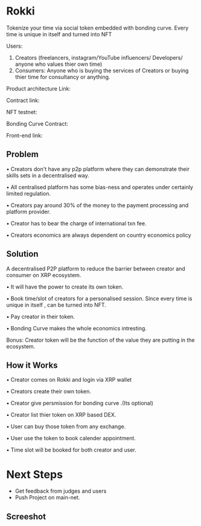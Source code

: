 # Rokki


Tokenize your time via social token embedded with bonding curve. Every time is unique in itself and turned into NFT

Users:
1. Creators (freelancers, instagram/YouTube influencers/ Developers/ anyone who values thier own time)
2. Consumers: Anyone who is buying the services of Creators or buying thier time for consultancy or anything.

Product architecture Link:

Contract link: 

NFT testnet: 

Bonding Curve Contract: 

Front-end link:




##  **Problem**

• Creators don't have any p2p platform where they can demonstrate their skills sets in a decentralised way. 

• All centralised platform has some bias-ness and operates under certainly limited regulation.

• Creators pay around 30% of the money to the payment processing and platform provider.

• Creator has to bear the charge of international txn fee.

• Creators economics are always dependent on country economics policy 


##  ****Solution****


A decentralised P2P platform to reduce the barrier between creator and consumer on XRP ecosystem.


• It will have the power to create its own token.

• Book time/slot of creators for a personalised session. Since every time is unique in itself , can be turned into NFT.

• Pay creator in their token.

• Bonding Curve makes the whole economics intresting.


Bonus: Creator token will be the function of the value they are putting in the ecosystem.

##  ****How it Works****


• Creator comes on Rokki and login via XRP wallet

• Creators create their own token.

• Creator give persmission for bonding curve .(Its optional)

• Creator list thier token on XRP based DEX.

• User can buy those token from any exchange.

• User use the token to book calender appointment.

• Time slot will be booked for both creator and user.


# Next Steps
- Get feedback from judges and users
- Push Project on main-net.


##  ****Screeshot****




